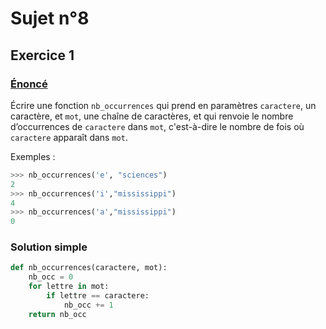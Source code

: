 # Sujet n°8
## Exercice 1

### [Énoncé](21-NSI-08.pdf)

Écrire une fonction `nb_occurrences` qui prend en paramètres `caractere`, un caractère, et `mot`, une chaîne de caractères, et qui renvoie le nombre d’occurrences de `caractere` dans `mot`, c'est-à-dire le nombre de fois où `caractere` apparaît dans `mot`.

Exemples :
```python
>>> nb_occurrences('e', "sciences")
2
>>> nb_occurrences('i',"mississippi")
4
>>> nb_occurrences('a',"mississippi")
0
```

### Solution simple

```python
def nb_occurrences(caractere, mot):
    nb_occ = 0
    for lettre in mot:
        if lettre == caractere:
            nb_occ += 1
    return nb_occ
```


